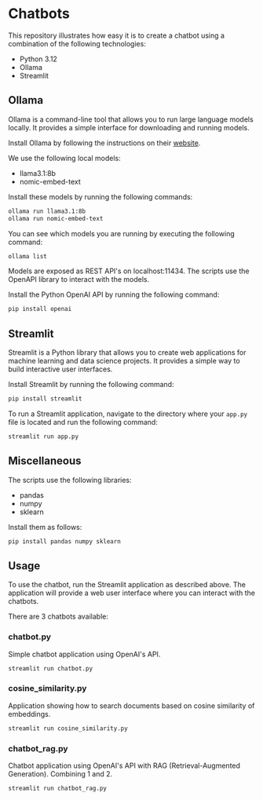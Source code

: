 # Chatbots

This repository illustrates how easy it is to create a chatbot using a combination of the following technologies:

- Python 3.12
- Ollama
- Streamlit

## Ollama

Ollama is a command-line tool that allows you to run large language models locally. It provides a simple interface for downloading and running models.

Install Ollama by following the instructions on their [website](https://ollama.com/).

We use the following local models:

- llama3.1:8b
- nomic-embed-text

Install these models by running the following commands:

```bash
ollama run llama3.1:8b
ollama run nomic-embed-text
```

You can see which models you are running by executing the following command:

```bash
ollama list
```

Models are exposed as REST API's on localhost:11434. The scripts use the OpenAPI library to interact with the models.

Install the Python OpenAI API by running the following command:

```bash
pip install openai
```

## Streamlit

Streamlit is a Python library that allows you to create web applications for machine learning and data science projects. It provides a simple way to build interactive user interfaces.

Install Streamlit by running the following command:

```bash
pip install streamlit
```

To run a Streamlit application, navigate to the directory where your `app.py` file is located and run the following command:

```bash
streamlit run app.py
```

## Miscellaneous

The scripts use the following libraries:

- pandas
- numpy
- sklearn

Install them as follows:

```bash
pip install pandas numpy sklearn
```

## Usage

To use the chatbot, run the Streamlit application as described above. The application will provide a web user interface where you can interact with the chatbots.

There are 3 chatbots available:

### **chatbot.py**

Simple chatbot application using OpenAI's API.

```bash
streamlit run chatbot.py
```

### **cosine_similarity.py**

Application showing how to search documents based on cosine similarity of embeddings.

```bash
streamlit run cosine_similarity.py
```

### **chatbot_rag.py**

Chatbot application using OpenAI's API with RAG (Retrieval-Augmented Generation). Combining 1 and 2.

```bash
streamlit run chatbot_rag.py
```
